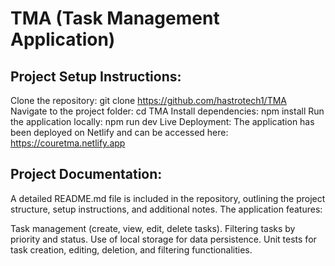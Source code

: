 # TMA (Task Management Application)

## Project Setup Instructions:

Clone the repository: git clone https://github.com/hastrotech1/TMA
Navigate to the project folder: cd TMA
Install dependencies: npm install
Run the application locally: npm run dev
Live Deployment: The application has been deployed on Netlify and can be accessed here: https://couretma.netlify.app

## Project Documentation:

A detailed README.md file is included in the repository, outlining the project structure, setup instructions, and additional notes.
The application features:

Task management (create, view, edit, delete tasks).
Filtering tasks by priority and status.
Use of local storage for data persistence.
Unit tests for task creation, editing, deletion, and filtering functionalities.

